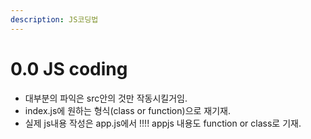 ```yaml
---
description: JS코딩법
---
```


# 0.0 JS coding

* 대부분의 파익은 src안의 것만 작동시킬거임.
* index.js에 원하는 형식\(class or function\)으로 재기재.
* 실제 js내용 작성은 app.js에서 !!!! appjs  내용도 function or class로 기재.

